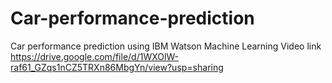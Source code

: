 # Car-performance-prediction
Car performance prediction using IBM Watson Machine Learning
Video link 
https://drive.google.com/file/d/1WXOlW-raf61_GZqs1nCZ5TRXn86MbgYn/view?usp=sharing
